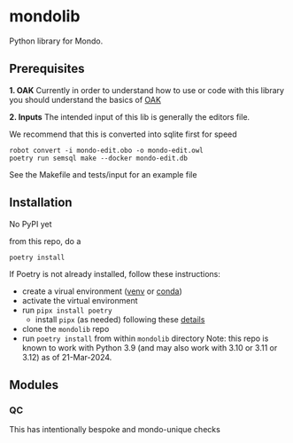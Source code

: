 # mondolib
Python library for Mondo.

## Prerequisites
**1. OAK**
Currently in order to understand how to use or code with this library you should understand the basics of [OAK](https://incatools.github.io/ontology-access-kit/)

**2. Inputs**
The intended input of this lib is generally the editors file.

We recommend that this is converted into sqlite first for speed

```
robot convert -i mondo-edit.obo -o mondo-edit.owl
poetry run semsql make --docker mondo-edit.db
```

See the Makefile and tests/input for an example file

## Installation

No PyPI yet

from this repo, do a 

```
poetry install
```

If Poetry is not already installed, follow these instructions:
- create a virual environment ([venv](https://docs.python.org/3/library/venv.html#creating-virtual-environments) or [conda](https://conda.io/projects/conda/en/latest/user-guide/tasks/manage-environments.html#creating-an-environment-with-commands))
- activate the virtual environment
- run `pipx install poetry`
    - install `pipx` (as needed) following these [details](https://pipx.pypa.io/stable/installation/)
- clone the `mondolib` repo
- run `poetry install` from within `mondolib` directory
Note: this repo is known to work with Python 3.9 (and may also work with 3.10 or 3.11 or 3.12) as of 21-Mar-2024.


## Modules
### QC
This has intentionally bespoke and mondo-unique checks
